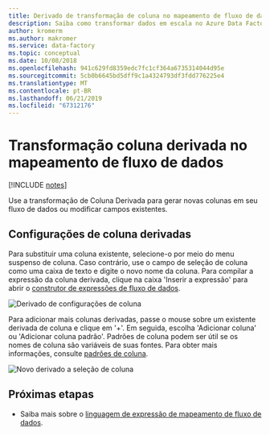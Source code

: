 ```yaml
---
title: Derivado de transformação de coluna no mapeamento de fluxo de dados - Azure Data Factory | Microsoft Docs
description: Saiba como transformar dados em escala no Azure Data Factory com a mapeamento de dados de fluxo transformação coluna derivada.
author: kromerm
ms.author: makromer
ms.service: data-factory
ms.topic: conceptual
ms.date: 10/08/2018
ms.openlocfilehash: 941c629fd8359edc7fc1cf364a6735314044d95e
ms.sourcegitcommit: 5cb0b6645bd5dff9c1a4324793df3fdd776225e4
ms.translationtype: MT
ms.contentlocale: pt-BR
ms.lasthandoff: 06/21/2019
ms.locfileid: "67312176"
---
```

# <a name="derived-column-transformation-in-mapping-data-flow"></a>Transformação coluna derivada no mapeamento de fluxo de dados

[!INCLUDE [notes](../../includes/data-factory-data-flow-preview.md)]

Use a transformação de Coluna Derivada para gerar novas colunas em seu fluxo de dados ou modificar campos existentes.

## <a name="derived-column-settings"></a>Configurações de coluna derivadas

Para substituir uma coluna existente, selecione-o por meio do menu suspenso de coluna. Caso contrário, use o campo de seleção de coluna como uma caixa de texto e digite o novo nome da coluna. Para compilar a expressão da coluna derivada, clique na caixa 'Inserir a expressão' para abrir o [construtor de expressões de fluxo de dados](concepts-data-flow-expression-builder.md).

![Derivado de configurações de coluna](media/data-flow/dc1.png "derivadas as configurações de coluna")

Para adicionar mais colunas derivadas, passe o mouse sobre um existente derivada de coluna e clique em '+'. Em seguida, escolha 'Adicionar coluna' ou 'Adicionar coluna padrão'. Padrões de coluna podem ser útil se os nomes de coluna são variáveis de suas fontes. Para obter mais informações, consulte [padrões de coluna](concepts-data-flow-column-pattern.md).

![Novo derivado a seleção de coluna](media/data-flow/columnpattern.png "New derivado a seleção de coluna")

## <a name="next-steps"></a>Próximas etapas

- Saiba mais sobre o [linguagem de expressão de mapeamento de fluxo de dados](data-flow-expression-functions.md).
